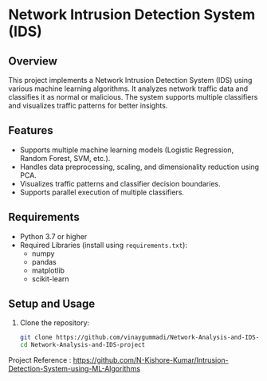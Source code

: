 # Network Intrusion Detection System (IDS)

## Overview
This project implements a Network Intrusion Detection System (IDS) using various machine learning algorithms. It analyzes network traffic data and classifies it as normal or malicious. The system supports multiple classifiers and visualizes traffic patterns for better insights.

## Features
- Supports multiple machine learning models (Logistic Regression, Random Forest, SVM, etc.).
- Handles data preprocessing, scaling, and dimensionality reduction using PCA.
- Visualizes traffic patterns and classifier decision boundaries.
- Supports parallel execution of multiple classifiers.

## Requirements
- Python 3.7 or higher
- Required Libraries (install using `requirements.txt`):
  - numpy
  - pandas
  - matplotlib
  - scikit-learn

## Setup and Usage
1. Clone the repository:
   ```bash
   git clone https://github.com/vinaygummadi/Network-Analysis-and-IDS-project
   cd Network-Analysis-and-IDS-project

Project Reference : https://github.com/N-Kishore-Kumar/Intrusion-Detection-System-using-ML-Algorithms
